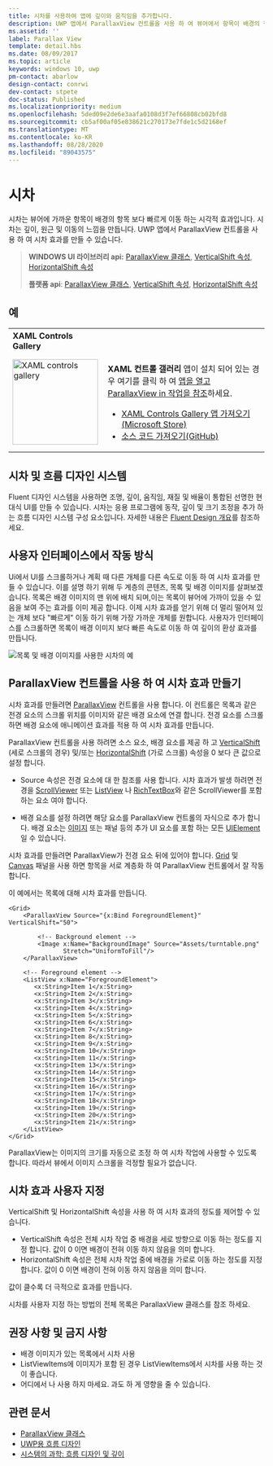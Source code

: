 ```yaml
---
title: 시차를 사용하여 앱에 깊이와 움직임을 추가합니다.
description: UWP 앱에서 ParallaxView 컨트롤을 사용 하 여 뷰어에서 항목이 배경의 항목 보다 빠르게 이동 하는 시각적 효과를 만드는 방법에 대해 알아봅니다.
ms.assetid: ''
label: Parallax View
template: detail.hbs
ms.date: 08/09/2017
ms.topic: article
keywords: windows 10, uwp
pm-contact: abarlow
design-contact: conrwi
dev-contact: stpete
doc-status: Published
ms.localizationpriority: medium
ms.openlocfilehash: 5ded09e2de6e3aafa0108d3f7ef66808cb02bfd8
ms.sourcegitcommit: cb5af00af05e838621c270173e7fde1c5d2168ef
ms.translationtype: MT
ms.contentlocale: ko-KR
ms.lasthandoff: 08/28/2020
ms.locfileid: "89043575"
---
```

# <a name="parallax"></a>시차

시차는 뷰어에 가까운 항목이 배경의 항목 보다 빠르게 이동 하는 시각적 효과입니다. 시차는 깊이, 원근 및 이동의 느낌을 만듭니다. UWP 앱에서 ParallaxView 컨트롤을 사용 하 여 시차 효과를 만들 수 있습니다.  

> **WINDOWS UI 라이브러리 api:** [ParallaxView 클래스](/uwp/api/Microsoft.UI.Xaml.Controls.Parallaxview), [VerticalShift 속성](/uwp/api/Microsoft.UI.Xaml.Controls.Parallaxview.VerticalShift), [HorizontalShift 속성](/uwp/api/Microsoft.UI.Xaml.Controls.Parallaxview.HorizontalShift)
>
> **플랫폼 api**: [ParallaxView 클래스](/uwp/api/Windows.UI.Xaml.Controls.Parallaxview), [VerticalShift 속성](/uwp/api/Windows.UI.Xaml.Controls.Parallaxview.VerticalShift), [HorizontalShift 속성](/uwp/api/Windows.UI.Xaml.Controls.Parallaxview.HorizontalShift)

## <a name="examples"></a>예

<table>
<th align="left">XAML Controls Gallery<th>
<tr>
<td><img src="images/xaml-controls-gallery-app-icon.png" alt="XAML controls gallery" width="168"></img></td>
<td>
    <p><strong style="font-weight: semi-bold">XAML 컨트롤 갤러리</strong> 앱이 설치 되어 있는 경우 여기를 클릭 하 여 <a href="xamlcontrolsgallery:/item/ParallaxView">앱을 열고 ParallaxView in 작업을 참조</a>하세요.</p>
    <ul>
    <li><a href="https://www.microsoft.com/store/productId/9MSVH128X2ZT">XAML Controls Gallery 앱 가져오기(Microsoft Store)</a></li>
    <li><a href="https://github.com/Microsoft/Xaml-Controls-Gallery">소스 코드 가져오기(GitHub)</a></li>
    </ul>
</td>
</tr>
</table>

## <a name="parallax-and-the-fluent-design-system"></a>시차 및 흐름 디자인 시스템

 Fluent 디자인 시스템을 사용하면 조명, 깊이, 움직임, 재질 및 배율이 통합된 선명한 현대식 UI를 만들 수 있습니다. 시차는 응용 프로그램에 동작, 깊이 및 크기 조정을 추가 하는 흐름 디자인 시스템 구성 요소입니다. 자세한 내용은 [Fluent Design 개요](/windows/apps/fluent-design-system)를 참조하세요.

## <a name="how-it-works-in-a-user-interface"></a>사용자 인터페이스에서 작동 방식

Ui에서 UI를 스크롤하거나 계획 때 다른 개체를 다른 속도로 이동 하 여 시차 효과를 만들 수 있습니다. <!-- Parallax is an important tool in adding depth to applications along with other techniques like transition animations, perspective tilt, and layering. --> 이를 설명 하기 위해 두 계층의 콘텐츠, 목록 및 배경 이미지를 살펴보겠습니다.  목록은 배경 이미지의 맨 위에 배치 되며,이는 목록이 뷰어에 가까이 있을 수 있음을 보여 주는 효과를 이미 제공 합니다.  이제 시차 효과를 얻기 위해 더 멀리 떨어져 있는 개체 보다 "빠르게" 이동 하기 위해 가장 가까운 개체를 원합니다.  사용자가 인터페이스를 스크롤하면 목록이 배경 이미지 보다 빠른 속도로 이동 하 여 깊이의 환상 효과를 만듭니다.

 ![목록 및 배경 이미지를 사용한 시차의 예](images/_Parallax_v2.gif)

 
## <a name="using-the-parallaxview-control-to-create-a-parallax-effect"></a>ParallaxView 컨트롤을 사용 하 여 시차 효과 만들기

시차 효과를 만들려면 [ParallaxView](https://docs.microsoft.com/uwp/api/Windows.UI.Xaml.Controls.Parallaxview) 컨트롤을 사용 합니다. 이 컨트롤은 목록과 같은 전경 요소의 스크롤 위치를 이미지와 같은 배경 요소에 연결 합니다. 전경 요소를 스크롤하면 배경 요소에 애니메이션 효과를 적용 하 여 시차 효과를 만듭니다. 

ParallaxView 컨트롤을 사용 하려면 소스 요소, 배경 요소를 제공 하 고 [VerticalShift](https://docs.microsoft.com/uwp/api/Windows.UI.Xaml.Controls.Parallaxview.VerticalShift) (세로 스크롤의 경우) 및/또는 [HorizontalShift](https://docs.microsoft.com/uwp/api/Windows.UI.Xaml.Controls.Parallaxview.HorizontalShift) (가로 스크롤) 속성을 0 보다 큰 값으로 설정 합니다. 
* Source 속성은 전경 요소에 대 한 참조를 사용 합니다. 시차 효과가 발생 하려면 전경을 [ScrollViewer](https://docs.microsoft.com/uwp/api/Windows.UI.Xaml.Controls.ScrollViewer) 또는 [ListView](https://docs.microsoft.com/uwp/api/windows.ui.xaml.controls.listview) 나 [RichTextBox](https://docs.microsoft.com/uwp/api/Windows.UI.Xaml.Controls.RichEditBox)와 같은 ScrollViewer를 포함 하는 요소 여야 합니다. 

* 배경 요소를 설정 하려면 해당 요소를 ParallaxView 컨트롤의 자식으로 추가 합니다. 배경 요소는 [이미지](https://docs.microsoft.com/uwp/api/Windows.UI.Xaml.Controls.Image) 또는 패널 등의 추가 UI 요소를 포함 하는 모든 [UIElement](https://docs.microsoft.com/uwp/api/windows.ui.xaml.uielement)일 수 있습니다. 

시차 효과를 만들려면 ParallaxView가 전경 요소 뒤에 있어야 합니다. [Grid](https://docs.microsoft.com/uwp/api/windows.ui.xaml.controls.grid) 및 [Canvas](https://docs.microsoft.com/uwp/api/windows.ui.xaml.controls.canvas) 패널을 사용 하면 항목을 서로 계층화 하 여 ParallaxView 컨트롤에서 잘 작동 합니다.  

이 예에서는 목록에 대해 시차 효과를 만듭니다.
 
```xaml
<Grid>
    <ParallaxView Source="{x:Bind ForegroundElement}" VerticalShift="50"> 
    
        <!-- Background element --> 
        <Image x:Name="BackgroundImage" Source="Assets/turntable.png"
               Stretch="UniformToFill"/>
    </ParallaxView>
    
    <!-- Foreground element -->
    <ListView x:Name="ForegroundElement">
       <x:String>Item 1</x:String> 
       <x:String>Item 2</x:String> 
       <x:String>Item 3</x:String> 
       <x:String>Item 4</x:String> 
       <x:String>Item 5</x:String>     
       <x:String>Item 6</x:String> 
       <x:String>Item 7</x:String> 
       <x:String>Item 8</x:String> 
       <x:String>Item 9</x:String> 
       <x:String>Item 10</x:String>     
       <x:String>Item 11</x:String> 
       <x:String>Item 13</x:String> 
       <x:String>Item 14</x:String> 
       <x:String>Item 15</x:String> 
       <x:String>Item 16</x:String>     
       <x:String>Item 17</x:String> 
       <x:String>Item 18</x:String> 
       <x:String>Item 19</x:String> 
       <x:String>Item 20</x:String> 
       <x:String>Item 21</x:String>        
    </ListView>
</Grid>
```    

ParallaxView는 이미지의 크기를 자동으로 조정 하 여 시차 작업에 사용할 수 있도록 합니다. 따라서 뷰에서 이미지 스크롤을 걱정할 필요가 없습니다.

## <a name="customizing-the-parallax-effect"></a>시차 효과 사용자 지정 

VerticalShift 및 HorizontalShift 속성을 사용 하 여 시차 효과의 정도를 제어할 수 있습니다.

* VerticalShift 속성은 전체 시차 작업 중 배경을 세로 방향으로 이동 하는 정도를 지정 합니다. 값이 0 이면 배경이 전혀 이동 하지 않음을 의미 합니다.
* HorizontalShift 속성은 전체 시차 작업 중에 배경을 가로로 이동 하는 정도를 지정 합니다. 값이 0 이면 배경이 전혀 이동 하지 않음을 의미 합니다.

값이 클수록 더 극적으로 효과를 만듭니다. 

시차를 사용자 지정 하는 방법의 전체 목록은 ParallaxView 클래스를 참조 하세요. 

## <a name="dos-and-donts"></a>권장 사항 및 금지 사항

- 배경 이미지가 있는 목록에서 시차 사용
- ListViewItems에 이미지가 포함 된 경우 ListViewItems에서 시차를 사용 하는 것이 좋습니다.
- 어디에서 나 사용 하지 마세요. 과도 하 게 영향을 줄 수 있습니다.

## <a name="related-articles"></a>관련 문서

- [ParallaxView 클래스](https://docs.microsoft.com/uwp/api/Windows.UI.Xaml.Controls.Parallaxview) 
- [UWP용 흐름 디자인](/windows/apps/fluent-design-system)
- [시스템의 과학: 흐름 디자인 및 깊이](https://medium.com/microsoft-design/science-in-the-system-fluent-design-and-depth-fb6d0f23a53f)
